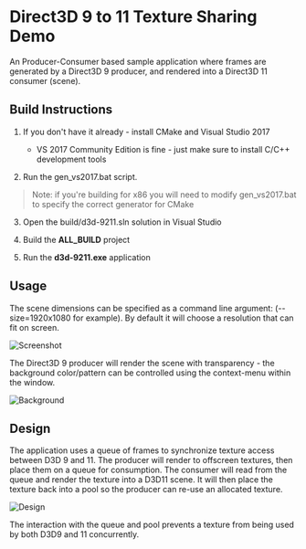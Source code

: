 # Direct3D 9 to 11 Texture Sharing Demo

An Producer-Consumer based sample application where frames are generated by a Direct3D 9 producer, and rendered into a Direct3D 11 consumer (scene).

## Build Instructions

1. If you don't have it already - install CMake and Visual Studio 2017
    * VS 2017 Community Edition is fine - just make sure to install C/C++ development tools
    
2. Run the gen_vs2017.bat script.

> Note: if you're building for x86 you will need to modify gen_vs2017.bat to specify the correct generator for CMake

3. Open the build/d3d-9211.sln solution in Visual Studio

4. Build the **ALL_BUILD** project

5. Run the **d3d-9211.exe** application

## Usage

The scene dimensions can be specified as a command line argument: (--size=1920x1080 for example).  By default it will choose a resolution that can fit on screen.

![Screenshot][demo1]

The Direct3D 9 producer will render the scene with transparency - the background color/pattern can be controlled using the context-menu within the window.

![Background][demo2]

## Design
The application uses a queue of frames to synchronize texture access between D3D 9 and 11.  The producer will render to offscreen textures, then place them on a queue for consumption.  The consumer will read from the queue and render the texture into a D3D11 scene.  It will then place the texture back into a pool so the producer can re-use an allocated texture.

![Design][drawing]

The interaction with the queue and pool prevents a texture from being used by both D3D9 and 11 concurrently.

[demo1]: https://user-images.githubusercontent.com/2717038/44046935-986c79ce-9ef2-11e8-9639-8ac3d9d1278a.png "Direct3D 9 to 11"
[demo2]: https://user-images.githubusercontent.com/2717038/44047170-3fef8e84-9ef3-11e8-9414-47135b649064.png "Transparency Pattern"
[drawing]: https://user-images.githubusercontent.com/2717038/44048069-f1d329b0-9ef5-11e8-9b47-8f778567f5fa.png "Synchronization"


